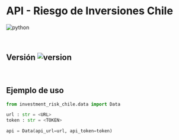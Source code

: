 # API - Riesgo de Inversiones Chile
![python](https://img.shields.io/badge/Python-3.10.12-blue)

<br>

## Versión ![version](https://img.shields.io/badge/0.2-green)

<br>

## Ejemplo de uso

```python
from investment_risk_chile.data import Data

url : str = <URL>
token : str = <TOKEN>

api = Data(api_url=url, api_token=token)
```

